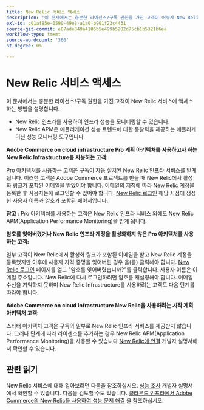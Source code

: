 ```yaml
---
title: New Relic 서비스 액세스
description: '이 문서에서는 충분한 라이선스/구독 권한을 가진 고객이 어떻게 New Relic 서비스에 액세스할 수 있는지 설명합니다.'
exl-id: c01af85e-0590-49e8-a1a0-b901f23c4431
source-git-commit: e07ade849a4105b5e499b5282d75cb1b5321b6ea
workflow-type: tm+mt
source-wordcount: '366'
ht-degree: 0%

---
```


# New Relic 서비스 액세스

이 문서에서는 충분한 라이선스/구독 권한을 가진 고객이 New Relic 서비스에 액세스하는 방법을 설명합니다.

* New Relic 인프라를 사용하여 인프라 성능을 모니터링할 수 있습니다.
* New Relic APM은 애플리케이션 성능 트렌드에 대한 통찰력을 제공하는 애플리케이션 성능 모니터링 도구입니다.

**Adobe Commerce on cloud infrastructure Pro 계획 아키텍처를 사용하고자 하는 New Relic Infrastructure를 사용하는 고객:**

Pro 아키텍처를 사용하는 고객은 구독이 자동 설치된 New Relic 인프라 서비스를 받게 됩니다. 이러한 고객은 Adobe Commerce 프로젝트를 만들 때 New Relic에서 활성화 링크가 포함된 이메일을 받았어야 합니다. 이메일의 지침에 따라 New Relic 계정을 등록한 후 사용자는에 로그인할 수 있어야 합니다. [New Relic 로그인](https://login.newrelic.com/login) 해당 시점에 생성한 사용자 이름과 암호가 포함된 페이지입니다.

**참고** : Pro 아키텍처를 사용하는 고객은 New Relic 인프라 서비스 외에도 New Relic APM(Application Performance Monitoring)을 받게 됩니다.

**암호를 잊어버렸거나 New Relic 인프라 계정을 활성화하지 않은 Pro 아키텍처를 사용하는 고객:**

일부 고객이 New Relic에서 활성화 링크가 포함된 이메일을 받고 New Relic 계정을 등록했지만 이후에 사용자 자격 증명을 잊어버린 경우 을(를) 클릭해야 합니다. [New Relic 로그인](https://login.newrelic.com/login) 페이지를 열고 &quot;암호를 잊어버렸습니까?&quot;를 클릭합니다. 사용자 이름은 이메일 주소입니다. New Relic에 다시 로그인하려면 암호를 재설정해야 합니다. 이메일 수신을 기억하지 못하며 New Relic Infrastructure를 사용하려는 고객도 다음 단계를 따라야 합니다.

**Adobe Commerce on cloud infrastructure New Relic을 사용하려는 시작 계획 아키텍처 고객:**

스타터 아키텍처 고객은 구독의 일부로 New Relic 인프라 서비스를 제공받지 않습니다. 그러나 단계에 따라 라이센스를 추가하는 경우 New Relic APM(Application Performance Monitoring)을 사용할 수 있습니다 [New Relic에 연결](https://devdocs.magento.com/cloud/project/new-relic.html#connect-to-new-relic) 개발자 설명서에서 확인할 수 있습니다.

## 관련 읽기

New Relic 서비스에 대해 알아보려면 다음을 참조하십시오. [성능 조사](https://devdocs.magento.com/cloud/project/new-relic.html#investigate-performance) 개발자 설명서에서 확인할 수 있습니다. 다음을 검토할 수도 있습니다. [클라우드 인프라에서 Adobe Commerce의 New Relic을 사용하여 성능 문제 해결](/help/troubleshooting/miscellaneous/troubleshoot-performance-using-new-relic-on-magento-commerce.md) 을 참조하십시오.
